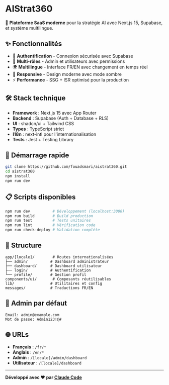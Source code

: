 # AIStrat360

🚀 **Plateforme SaaS moderne** pour la stratégie AI avec Next.js 15, Supabase, et système multilingue.

## ✨ Fonctionnalités

- 🔐 **Authentification** - Connexion sécurisée avec Supabase
- 👥 **Multi-rôles** - Admin et utilisateurs avec permissions
- 🌍 **Multilingue** - Interface FR/EN avec changement en temps réel
- 📱 **Responsive** - Design moderne avec mode sombre
- ⚡ **Performance** - SSG + ISR optimisé pour la production

## 🛠️ Stack technique

- **Framework** : Next.js 15 avec App Router
- **Backend** : Supabase (Auth + Database + RLS)
- **UI** : shadcn/ui + Tailwind CSS
- **Types** : TypeScript strict
- **I18n** : next-intl pour l'internationalisation
- **Tests** : Jest + Testing Library

## 🚀 Démarrage rapide

```bash
git clone https://github.com/fouadsmari/aistrat360.git
cd aistrat360
npm install
npm run dev
```

## 📋 Scripts disponibles

```bash
npm run dev          # Développement (localhost:3000)
npm run build        # Build production
npm run test         # Tests unitaires
npm run lint         # Vérification code
npm run check-deploy # Validation complète
```

## 📁 Structure

```
app/[locale]/        # Routes internationalisées
├── admin/          # Dashboard administrateur
├── dashboard/      # Dashboard utilisateur
├── login/          # Authentification
└── profile/        # Gestion profil
components/ui/       # Composants réutilisables
lib/                # Utilitaires et config
messages/           # Traductions FR/EN
```

## 🔑 Admin par défaut

```
Email: admin@example.com
Mot de passe: Admin123!@#
```

## 🌐 URLs

- **Français** : `/fr/*`
- **Anglais** : `/en/*`
- **Admin** : `/[locale]/admin/dashboard`
- **Utilisateur** : `/[locale]/dashboard`

---

**Développé avec ❤️ par [Claude Code](https://claude.ai/code)**
